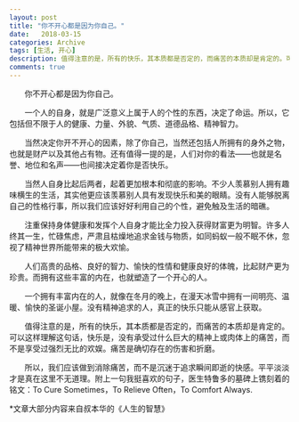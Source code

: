 ```yaml
---
layout: post
title: "你不开心都是因为你自己。"
date:   2018-03-15
categories: Archive
tags: [生活, 开心]
description: 值得注意的是，所有的快乐，其本质都是否定的，而痛苦的本质却是肯定的。可以这样理解这句话，快乐是，没有承受过什么巨大的精神上或肉体上的痛苦，而不是享受过强烈无比的欢娱。痛苦是确切存在的伤害和折磨。
comments: true
---
```





&#160; &#160; &#160; &#160;你不开心都是因为你自己。



&#160; &#160; &#160; &#160;一个人的自身，就是广泛意义上属于人的个性的东西，决定了命运。所以，它包括但不限于人的健康、力量、外貌、气质、道德品格、精神智力。



&#160; &#160; &#160; &#160;当然决定你开不开心的因素，除了你自己，当然还包括人所拥有的身外之物，也就是财产以及其他占有物。还有值得一提的是，人们对你的看法——也就是名誉、地位和名声——也间接决定着你是否快乐。



&#160; &#160; &#160; &#160;当然人自身比起后两者，起着更加根本和彻底的影响。不少人羡慕别人拥有趣味横生的生活，其实他更应该羡慕别人具有发现快乐和美的眼睛。没有人能够脱离自己的性格行事，所以我们应该好好利用自己的个性，避免触及生活的暗礁。



&#160; &#160; &#160; &#160;注重保持身体健康和发挥个人自身才能比全力投入获得财富更为明智。许多人终其一生，忙碌焦虑，严肃且枯燥地追求金钱与物质，如同蚂蚁一般不眠不休，忽视了精神世界所能带来的极大欢愉。



&#160; &#160; &#160; &#160;人们高贵的品格、良好的智力、愉快的性情和健康良好的体魄，比起财产更为珍贵。而拥有这些丰富的内在，也就塑造了一个开心的人。



&#160; &#160; &#160; &#160;一个拥有丰富内在的人，就像在冬月的晚上，在漫天冰雪中拥有一间明亮、温暖、愉快的圣诞小屋。没有精神追求的人，真正的快乐只能从感官上获取。



&#160; &#160; &#160; &#160;值得注意的是，所有的快乐，其本质都是否定的，而痛苦的本质却是肯定的。可以这样理解这句话，快乐是，没有承受过什么巨大的精神上或肉体上的痛苦，而不是享受过强烈无比的欢娱。痛苦是确切存在的伤害和折磨。



&#160; &#160; &#160; &#160;所以，我们应该做到消除痛苦，而不是沉迷于追求瞬间即逝的快感。平平淡淡才是真在这里不无道理。附上一句我挺喜欢的句子，医生特鲁多的墓碑上镌刻着的铭文：To Cure Sometimes，To Relieve Often，To Comfort Always.



*文章大部分内容来自叔本华的《人生的智慧》
